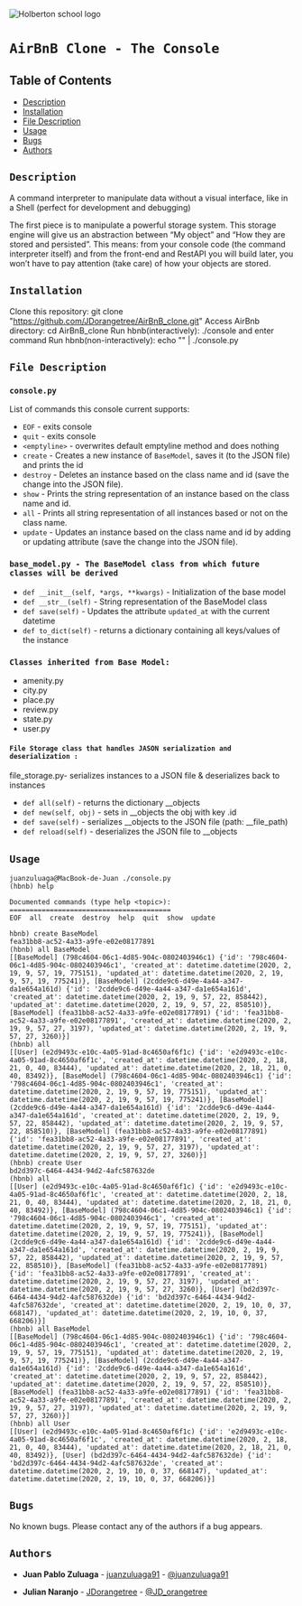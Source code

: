 ![Holberton school logo](https://secure.meetupstatic.com/photos/event/b/c/5/6/highres_475548214.jpeg)
# `AirBnB Clone - The Console`

## Table of Contents
* [Description](#description)
* [Installation](#installation)
* [File Description](#File-Description)
* [Usage](#usage)
* [Bugs](#bugs)
* [Authors](#authors)


## `Description`
A command interpreter to manipulate data without a visual interface, like in a Shell (perfect for development and debugging)

The first piece is to manipulate a powerful storage system. This storage engine will give us an abstraction between “My object” and   “How they are stored and persisted”. This means: from your console code (the command interpreter itself) and from the front-end and RestAPI you will build later, you won’t have to pay attention (take care) of how your objects are stored.


## `Installation`

Clone this repository: git clone "https://github.com/JDorangetree/AirBnB_clone.git"
Access AirBnb directory: cd AirBnB_clone
Run hbnb(interactively): ./console and enter command
Run hbnb(non-interactively): echo "<command>" | ./console.py

## `File Description`


### `console.py`

List of commands this console current supports:
* `EOF` - exits console 
* `quit` - exits console
* `<emptyline>` - overwrites default emptyline method and does nothing
* `create` - Creates a new instance of `BaseModel`, saves it (to the JSON file) and prints the id
* `destroy` - Deletes an instance based on the class name and id (save the change into the JSON file). 
* `show` - Prints the string representation of an instance based on the class name and id.
* `all` - Prints all string representation of all instances based or not on the class name. 
* `update` - Updates an instance based on the class name and id by adding or updating attribute (save the change into the JSON file). 

### `base_model.py - The BaseModel class from which future classes will be derived`

* `def __init__(self, *args, **kwargs)` - Initialization of the base model
* `def __str__(self)` - String representation of the BaseModel class
* `def save(self)` - Updates the attribute `updated_at` with the current datetime
* `def to_dict(self)` - returns a dictionary containing all keys/values of the instance

### `Classes inherited from Base Model:`

* amenity.py
* city.py
* place.py
* review.py
* state.py
* user.py

#### `File Storage class that handles JASON serialization and deserialization :`

file_storage.py- serializes instances to a JSON file & deserializes back to instances

* `def all(self)` - returns the dictionary __objects
* `def new(self, obj)` - sets in __objects the obj with key <obj class name>.id
* `def save(self)` - serializes __objects to the JSON file (path: __file_path)
* `def reload(self)` -  deserializes the JSON file to __objects









## `Usage`
```
juanzuluaga@MacBook-de-Juan ./console.py
(hbnb) help

Documented commands (type help <topic>):
========================================
EOF  all  create  destroy  help  quit  show  update

hbnb) create BaseModel
fea31bb8-ac52-4a33-a9fe-e02e08177891
(hbnb) all BaseModel
[[BaseModel] (798c4604-06c1-4d85-904c-0802403946c1) {'id': '798c4604-06c1-4d85-904c-0802403946c1', 'created_at': datetime.datetime(2020, 2, 19, 9, 57, 19, 775151), 'updated_at': datetime.datetime(2020, 2, 19, 9, 57, 19, 775241)}, [BaseModel] (2cdde9c6-d49e-4a44-a347-da1e654a161d) {'id': '2cdde9c6-d49e-4a44-a347-da1e654a161d', 'created_at': datetime.datetime(2020, 2, 19, 9, 57, 22, 858442), 'updated_at': datetime.datetime(2020, 2, 19, 9, 57, 22, 858510)}, [BaseModel] (fea31bb8-ac52-4a33-a9fe-e02e08177891) {'id': 'fea31bb8-ac52-4a33-a9fe-e02e08177891', 'created_at': datetime.datetime(2020, 2, 19, 9, 57, 27, 3197), 'updated_at': datetime.datetime(2020, 2, 19, 9, 57, 27, 3260)}]
(hbnb) all
[[User] (e2d9493c-e10c-4a05-91ad-8c4650af6f1c) {'id': 'e2d9493c-e10c-4a05-91ad-8c4650af6f1c', 'created_at': datetime.datetime(2020, 2, 18, 21, 0, 40, 83444), 'updated_at': datetime.datetime(2020, 2, 18, 21, 0, 40, 83492)}, [BaseModel] (798c4604-06c1-4d85-904c-0802403946c1) {'id': '798c4604-06c1-4d85-904c-0802403946c1', 'created_at': datetime.datetime(2020, 2, 19, 9, 57, 19, 775151), 'updated_at': datetime.datetime(2020, 2, 19, 9, 57, 19, 775241)}, [BaseModel] (2cdde9c6-d49e-4a44-a347-da1e654a161d) {'id': '2cdde9c6-d49e-4a44-a347-da1e654a161d', 'created_at': datetime.datetime(2020, 2, 19, 9, 57, 22, 858442), 'updated_at': datetime.datetime(2020, 2, 19, 9, 57, 22, 858510)}, [BaseModel] (fea31bb8-ac52-4a33-a9fe-e02e08177891) {'id': 'fea31bb8-ac52-4a33-a9fe-e02e08177891', 'created_at': datetime.datetime(2020, 2, 19, 9, 57, 27, 3197), 'updated_at': datetime.datetime(2020, 2, 19, 9, 57, 27, 3260)}]
(hbnb) create User
bd2d397c-6464-4434-94d2-4afc587632de
(hbnb) all
[[User] (e2d9493c-e10c-4a05-91ad-8c4650af6f1c) {'id': 'e2d9493c-e10c-4a05-91ad-8c4650af6f1c', 'created_at': datetime.datetime(2020, 2, 18, 21, 0, 40, 83444), 'updated_at': datetime.datetime(2020, 2, 18, 21, 0, 40, 83492)}, [BaseModel] (798c4604-06c1-4d85-904c-0802403946c1) {'id': '798c4604-06c1-4d85-904c-0802403946c1', 'created_at': datetime.datetime(2020, 2, 19, 9, 57, 19, 775151), 'updated_at': datetime.datetime(2020, 2, 19, 9, 57, 19, 775241)}, [BaseModel] (2cdde9c6-d49e-4a44-a347-da1e654a161d) {'id': '2cdde9c6-d49e-4a44-a347-da1e654a161d', 'created_at': datetime.datetime(2020, 2, 19, 9, 57, 22, 858442), 'updated_at': datetime.datetime(2020, 2, 19, 9, 57, 22, 858510)}, [BaseModel] (fea31bb8-ac52-4a33-a9fe-e02e08177891) {'id': 'fea31bb8-ac52-4a33-a9fe-e02e08177891', 'created_at': datetime.datetime(2020, 2, 19, 9, 57, 27, 3197), 'updated_at': datetime.datetime(2020, 2, 19, 9, 57, 27, 3260)}, [User] (bd2d397c-6464-4434-94d2-4afc587632de) {'id': 'bd2d397c-6464-4434-94d2-4afc587632de', 'created_at': datetime.datetime(2020, 2, 19, 10, 0, 37, 668147), 'updated_at': datetime.datetime(2020, 2, 19, 10, 0, 37, 668206)}]
(hbnb) all BaseModel
[[BaseModel] (798c4604-06c1-4d85-904c-0802403946c1) {'id': '798c4604-06c1-4d85-904c-0802403946c1', 'created_at': datetime.datetime(2020, 2, 19, 9, 57, 19, 775151), 'updated_at': datetime.datetime(2020, 2, 19, 9, 57, 19, 775241)}, [BaseModel] (2cdde9c6-d49e-4a44-a347-da1e654a161d) {'id': '2cdde9c6-d49e-4a44-a347-da1e654a161d', 'created_at': datetime.datetime(2020, 2, 19, 9, 57, 22, 858442), 'updated_at': datetime.datetime(2020, 2, 19, 9, 57, 22, 858510)}, [BaseModel] (fea31bb8-ac52-4a33-a9fe-e02e08177891) {'id': 'fea31bb8-ac52-4a33-a9fe-e02e08177891', 'created_at': datetime.datetime(2020, 2, 19, 9, 57, 27, 3197), 'updated_at': datetime.datetime(2020, 2, 19, 9, 57, 27, 3260)}]
(hbnb) all User
[[User] (e2d9493c-e10c-4a05-91ad-8c4650af6f1c) {'id': 'e2d9493c-e10c-4a05-91ad-8c4650af6f1c', 'created_at': datetime.datetime(2020, 2, 18, 21, 0, 40, 83444), 'updated_at': datetime.datetime(2020, 2, 18, 21, 0, 40, 83492)}, [User] (bd2d397c-6464-4434-94d2-4afc587632de) {'id': 'bd2d397c-6464-4434-94d2-4afc587632de', 'created_at': datetime.datetime(2020, 2, 19, 10, 0, 37, 668147), 'updated_at': datetime.datetime(2020, 2, 19, 10, 0, 37, 668206)}]
```

## `Bugs`
No known bugs. Please contact any of the authors if a bug appears.


## `Authors`
* **Juan Pablo Zuluaga** - [juanzuluaga91](https://github.com/juanzuluaga91) - [@juanzuluaga91](https://twitter.com/juanzuluaga91)

* **Julian Naranjo** - [JDorangetree](https://github.com/JDorangetree) - [@JD_orangetree](https://twitter.com/JD_orangetree)
